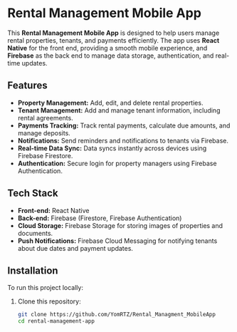 # Rental Management Mobile App

This **Rental Management Mobile App** is designed to help users manage rental properties, tenants, and payments efficiently. The app uses **React Native** for the front end, providing a smooth mobile experience, and **Firebase** as the back end to manage data storage, authentication, and real-time updates.

## Features

- **Property Management:** Add, edit, and delete rental properties.
- **Tenant Management:** Add and manage tenant information, including rental agreements.
- **Payments Tracking:** Track rental payments, calculate due amounts, and manage deposits.
- **Notifications:** Send reminders and notifications to tenants via Firebase.
- **Real-time Data Sync:** Data syncs instantly across devices using Firebase Firestore.
- **Authentication:** Secure login for property managers using Firebase Authentication.
  
## Tech Stack

- **Front-end:** React Native
- **Back-end:** Firebase (Firestore, Firebase Authentication)
- **Cloud Storage:** Firebase Storage for storing images of properties and documents.
- **Push Notifications:** Firebase Cloud Messaging for notifying tenants about due dates and payment updates.

## Installation

To run this project locally:

1. Clone this repository:
   ```bash
   git clone https://github.com/YomRTZ/Rental_Managment_MobileApp
   cd rental-management-app
